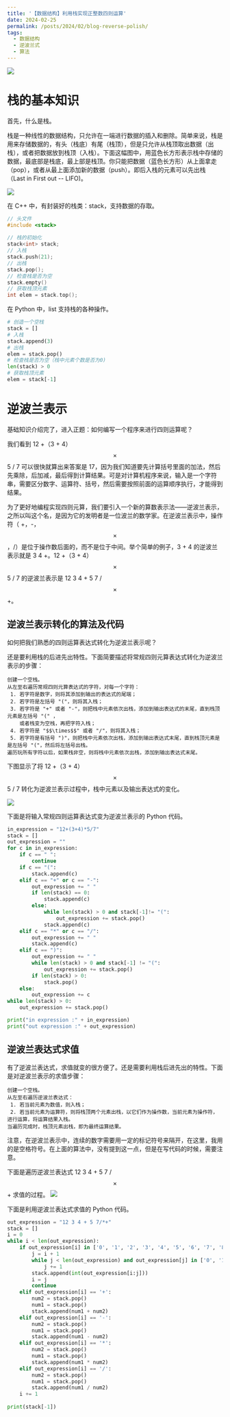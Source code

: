 ```yaml
---
title: '【数据结构】利用栈实现正整数四则运算'
date: 2024-02-25
permalink: /posts/2024/02/blog-reverse-polish/
tags:
  - 数据结构
  - 逆波兰式
  - 算法
---
```

<img src='/images/blog/2024-reverse-polish/reverse-polish-1.jpg'>

栈的基本知识
======
首先，什么是栈。

栈是一种线性的数据结构，只允许在一端进行数据的插入和删除。简单来说，栈是用来存储数据的，有头（栈底）有尾（栈顶），但是只允许从栈顶取出数据（出栈），或者把数据放到栈顶（入栈）。下面这幅图中，用蓝色长方形表示栈中存储的数据，最底部是栈底，最上部是栈顶。你只能把数据（蓝色长方形）从上面拿走（pop），或者从最上面添加新的数据（push）。即后入栈的元素可以先出栈（Last in First out -- LIFO)。

<img src='/images/blog/2024-reverse-polish/reverse-polish-2.webp'>

在 C++ 中，有封装好的栈类：stack，支持数据的存取。

```cpp
// 头文件
#include <stack>
    
// 栈的初始化
stack<int> stack;
// 入栈
stack.push(21);
// 出栈
stack.pop();
// 检查栈是否为空
stack.empty()
// 获取栈顶元素
int elem = stack.top();
```

在 Python 中，list 支持栈的各种操作。

```python
# 创造一个空栈
stack = []
# 入栈
stack.append(3)
# 出栈
elem = stack.pop()
# 检查栈是否为空（栈中元素个数是否为0)
len(stack) > 0
# 获取栈顶元素
elem = stack[-1]
```

逆波兰表示
======
基础知识介绍完了，进入正题：如何编写一个程序来进行四则运算呢？

我们看到 12 +（3 + 4）$$\times$$ 5 / 7 可以很快就算出来答案是 17，因为我们知道要先计算括号里面的加法，然后先乘除，后加减，最后得到计算结果。可是对计算机程序来说，输入是一个字符串，需要区分数字、运算符、括号，然后需要按照前面的运算顺序执行，才能得到结果。

为了更好地编程实现四则元算，我们要引入一个新的算数表示法——逆波兰表示，之所以叫这个名，是因为它的发明者是一位波兰的数学家。在逆波兰表示中，操作符（ +，-，$$\times$$，/）是位于操作数后面的，而不是位于中间。举个简单的例子，3 + 4 的逆波兰表示就是 3 4 +。12 +（3 + 4）$$\times$$ 5 / 7 的逆波兰表示是 12 3 4 + 5 7 / $$\times$$ +。

逆波兰表示转化的算法及代码
------
如何把我们熟悉的四则运算表达式转化为逆波兰表示呢？

还是要利用栈的后进先出特性。下面简要描述将常规四则元算表达式转化为逆波兰表示的步骤：
```text
创建一个空栈。
从左至右遍历常规四则元算表达式的字符，对每一个字符：
 1. 若字符是数字，则将其添加到输出的表达式的尾端；
 2. 若字符是左括号 "("，则将其入栈；
 3. 若字符是 "+" 或者 "-"，则把栈中元素依次出栈，添加到输出表达式的末尾，直到栈顶元素是左括号 "(" ，
    或者栈变为空栈，再把字符入栈；
 4. 若字符是 "$$\times$$" 或者 "/"，则将其入栈；
 5. 若字符是有括号 ")"，则把栈中元素依次出栈，添加到输出表达式末尾，直到栈顶元素是是左括号 "("，然后将左括号出栈。
遍历玩所有字符以后，如果栈非空，则将栈中元素依次出栈，添加到输出表达式末尾。
```

下图显示了将 12 +（3 + 4）$$\times$$ 5 / 7 转化为逆波兰表示过程中，栈中元素以及输出表达式的变化。

<img src='/images/blog/2024-reverse-polish/reverse-polish-3.webp'>

下面是将输入常规四则运算表达式变为逆波兰表示的 Python 代码。
```python
in_expression = "12+(3+4)*5/7"
stack = []
out_expression = ""
for c in in_expression:
    if c == " ":
        continue
    if c == "(":
        stack.append(c)
    elif c == "+" or c == "-":
        out_expression += " "
        if len(stack) == 0:
            stack.append(c)
        else:
            while len(stack) > 0 and stack[-1]!= "(":
                out_expression += stack.pop()
            stack.append(c)
    elif c == "*" or c == "/":
        out_expression += " "
        stack.append(c)
    elif c == ")":
        out_expression += " "
        while len(stack) > 0 and stack[-1] != "(":
            out_expression += stack.pop()
        if len(stack) > 0:
            stack.pop()
    else:
        out_expression += c
while len(stack) > 0:
    out_expression += stack.pop()

print("in expression :" + in_expression)
print("out expression :" + out_expression)  
```

逆波兰表达式求值
------
有了逆波兰表达式，求值就变的很方便了。还是需要利用栈后进先出的特性。下面是对逆波兰表示的求值步骤：
```text
创建一个空栈。
从左至右遍历逆波兰表达式：
 1. 若当前元素为数值，则入栈；
 2. 若当前元素为运算符，则将栈顶两个元素出栈，以它们作为操作数，当前元素为操作符，进行运算，将运算结果入栈。
当遍历完成时，栈顶元素出栈，即为最终运算结果。
```

注意，在逆波兰表示中，连续的数字需要用一定的标记符号来隔开，在这里，我用的是空格符号。在上面的算法中，没有提到这一点，但是在写代码的时候，需要注意。

下面是遍历逆波兰表达式 12 3 4 + 5 7 / $$\times$$ + 求值的过程。
<img src='/images/blog/2024-reverse-polish/reverse-polish-4.webp'>

下面是利用逆波兰表达式求值的 Python 代码。
```python
out_expression = "12 3 4 + 5 7/*+"
stack = []
i = 0
while i < len(out_expression):
    if out_expression[i] in ['0', '1', '2', '3', '4', '5', '6', '7', '8', '9']:
        j = i + 1
        while j < len(out_expression) and out_expression[j] in ['0', '1', '2', '3', '4', '5', '6', '7', '8', '9']:
            j += 1
        stack.append(int(out_expression[i:j]))
        i = j
        continue
    elif out_expression[i] == '+':
        num2 = stack.pop()
        num1 = stack.pop()
        stack.append(num1 + num2)
    elif out_expression[i] == '-':
        num2 = stack.pop()
        num1 = stack.pop()
        stack.append(num1 - num2)
    elif out_expression[i] == '*':
        num2 = stack.pop()
        num1 = stack.pop()
        stack.append(num1 * num2)
    elif out_expression[i] == '/':
        num2 = stack.pop()
        num1 = stack.pop()
        stack.append(num1 / num2)
    i += 1
        
print(stack[-1])
```